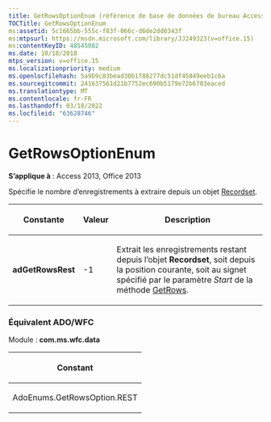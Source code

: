 ```yaml
---
title: GetRowsOptionEnum (référence de base de données de bureau Access)
TOCTitle: GetRowsOptionEnum
ms:assetid: 5c1665bb-555c-f83f-066c-d6de2dd0343f
ms:mtpsurl: https://msdn.microsoft.com/library/JJ249323(v=office.15)
ms:contentKeyID: 48545082
ms.date: 10/18/2018
mtps_version: v=office.15
ms.localizationpriority: medium
ms.openlocfilehash: 5a9b9c83bead30b1f88277dc51df45849eeb1c6a
ms.sourcegitcommit: 241637561d21b7752ec690b5179e72b6703eaced
ms.translationtype: MT
ms.contentlocale: fr-FR
ms.lasthandoff: 03/18/2022
ms.locfileid: "63628746"
---
```

# <a name="getrowsoptionenum"></a>GetRowsOptionEnum

**S’applique à** : Access 2013, Office 2013

Spécifie le nombre d’enregistrements à extraire depuis un objet [Recordset](recordset-object-ado.md).


<table>
<colgroup>
<col />
<col />
<col />
</colgroup>
<thead>
<tr class="header">
<th><p>Constante</p></th>
<th><p>Valeur</p></th>
<th><p>Description</p></th>
</tr>
</thead>
<tbody>
<tr class="odd">
<td><p><strong>adGetRowsRest</strong></p></td>
<td><p>-1</p></td>
<td><p>Extrait les enregistrements restant depuis l’objet <strong>Recordset</strong>, soit depuis la position courante, soit au signet spécifié par le paramètre <em>Start</em> de la méthode <a href="getrows-method-ado.md">GetRows</a>.</p></td>
</tr>
</tbody>
</table>


### <a name="adowfc-equivalent"></a>Équivalent ADO/WFC

Module : **com.ms.wfc.data**

<table>
<colgroup>
<col />
</colgroup>
<thead>
<tr class="header">
<th><p>Constant</p></th>
</tr>
</thead>
<tbody>
<tr class="odd">
<td><p>AdoEnums.GetRowsOption.REST</p></td>
</tr>
</tbody>
</table>

